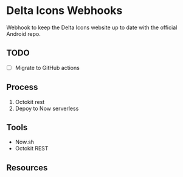 # Delta Icons Webhooks

Webhook to keep the Delta Icons website up to date with the official Android repo.

## TODO

- [ ] Migrate to GitHub actions

## Process

1. Octokit rest
2. Depoy to Now serverless

## Tools

- Now.sh
- Octokit REST

## Resources
